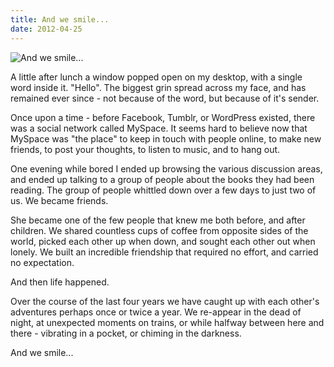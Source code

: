 ```yaml
---
title: And we smile...
date: 2012-04-25
---
```


![And we smile...](https://source.unsplash.com/2aFp6EWWs58/1600x900)

A little after lunch a window popped open on my desktop, with a single word inside it. "Hello". The biggest grin spread across my face, and has remained ever since - not because of the word, but because of it's sender.

Once upon a time - before Facebook, Tumblr, or WordPress existed, there was a social network called MySpace. It seems hard to believe now that MySpace was "the place" to keep in touch with people online, to make new friends, to post your thoughts, to listen to music, and to hang out.

One evening while bored I ended up browsing the various discussion areas, and ended up talking to a group of people about the books they had been reading. The group of people whittled down over a few days to just two of us. We became friends.

She became one of the few people that knew me both before, and after children. We shared countless cups of coffee from opposite sides of the world, picked each other up when down, and sought each other out when lonely. We built an incredible friendship that required no effort, and carried no expectation.

And then life happened.

Over the course of the last four years we have caught up with each other's adventures perhaps once or twice a year. We re-appear in the dead of night, at unexpected moments on trains, or while halfway between here and there - vibrating in a pocket, or chiming in the darkness.

And we smile...